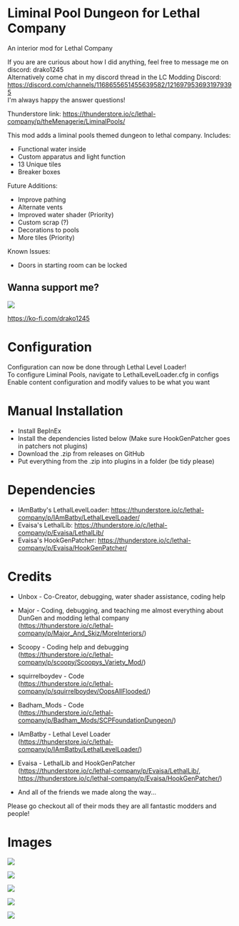 # Liminal Pool Dungeon for Lethal Company
An interior mod for Lethal Company

If you are are curious about how I did anything, feel free to message me on discord: drako1245  
Alternatively come chat in my discord thread in the LC Modding Discord: https://discord.com/channels/1168655651455639582/1216979536931979395  
I'm always happy the answer questions!    

Thunderstore link: https://thunderstore.io/c/lethal-company/p/theMenagerie/LiminalPools/  


This mod adds a liminal pools themed dungeon to lethal company.
Includes:
- Functional water inside
- Custom apparatus and light function
- 13 Unique tiles
- Breaker boxes

Future Additions:
- Improve pathing
- Alternate vents 
- Improved water shader (Priority)
- Custom scrap (?)
- Decorations to pools
- More tiles (Priority)

Known Issues:
- Doors in starting room can be locked


## Wanna support me?
![](https://i.imgur.com/Hlyjv6M.png)

https://ko-fi.com/drako1245

# Configuration
Configuration can now be done through Lethal Level Loader!  
To configure Liminal Pools, navigate to LethalLevelLoader.cfg in configs  
Enable content configuration and modify values to be what you want  

# Manual Installation
- Install BepInEx
- Install the dependencies listed below (Make sure HookGenPatcher goes in patchers not plugins)
- Download the .zip from releases on GitHub
- Put everything from the .zip into plugins in a folder (be tidy please)

# Dependencies
- IAmBatby's LethalLevelLoader: https://thunderstore.io/c/lethal-company/p/IAmBatby/LethalLevelLoader/
- Evaisa's LethalLib: https://thunderstore.io/c/lethal-company/p/Evaisa/LethalLib/
- Evaisa's HookGenPatcher: https://thunderstore.io/c/lethal-company/p/Evaisa/HookGenPatcher/

# Credits
- Unbox - Co-Creator, debugging, water shader assistance, coding help

- Major - Coding, debugging, and teaching me almost everything about DunGen and modding lethal company  
  (https://thunderstore.io/c/lethal-company/p/Major_And_Skiz/MoreInteriors/)
- Scoopy - Coding help and debugging  
  (https://thunderstore.io/c/lethal-company/p/scoopy/Scoopys_Variety_Mod/)
- squirrelboydev - Code  
  (https://thunderstore.io/c/lethal-company/p/squirrelboydev/OopsAllFlooded/)
- Badham_Mods - Code  
  (https://thunderstore.io/c/lethal-company/p/Badham_Mods/SCPFoundationDungeon/)
- IAmBatby - Lethal Level Loader  
  (https://thunderstore.io/c/lethal-company/p/IAmBatby/LethalLevelLoader/)
- Evaisa - LethalLib and HookGenPatcher  
  (https://thunderstore.io/c/lethal-company/p/Evaisa/LethalLib/,  
  https://thunderstore.io/c/lethal-company/p/Evaisa/HookGenPatcher/)
- And all of the friends we made along the way...

Please go checkout all of their mods they are all fantastic modders and people!

# Images
![](https://i.imgur.com/IIAOKG4.png)

![](https://i.imgur.com/sjeLg01.png)

![](https://i.imgur.com/DgtDgTl.png)

![](https://i.imgur.com/5yI21vP.png)

![](https://i.imgur.com/KBUzcAB.png)
